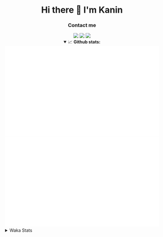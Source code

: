 <div align="center">
 <h1>Hi there 👋 I'm Kanin</h1>
 <h3>Contact me</h3>
 <a href="mailto:im@kanin.dev"><img src="https://img.shields.io/badge/gmail-%23D14836.svg?&style=for-the-badge&logo=gmail&logoColor=white"/></a>
 <a href="https://twitter.com/KaninDev"><img src="https://img.shields.io/badge/twitter-%231DA1F2.svg?&style=for-the-badge&logo=twitter&logoColor=white"/></a>
 <a href="https://www.linkedin.com/in/KaninDev"><img src="https://img.shields.io/badge/linkedin-%230077B5.svg?&style=for-the-badge&logo=linkedin&logoColor=white"/></a>
<details open>
  <summary>📈 <b>Github stats:</b></summary>
  <img src="https://github.com/Kanin/Kanin/blob/master/scripts/GitHubStats/generated/overview.svg"/>
  <img src="https://github.com/Kanin/Kanin/blob/master/scripts/GitHubStats/generated/languages.svg"/>
</details>
</div>

<details>
 <summary>Waka Stats</summary>

<!--START_SECTION:waka-->
![Profile Views](http://img.shields.io/badge/Profile%20Views-5-blue)

![Lines of code](https://img.shields.io/badge/From%20Hello%20World%20I%27ve%20Written-30799%20lines%20of%20code-blue)

**🐱 My Github Data** 

> 🏆 70 Contributions in the Year 2021
 > 
> 📦 34.4 kB Used in Github's Storage 
 > 
> 🚫 Not Opted to Hire
 > 
> 📜 8 Public Repositories 
 > 
> 🔑 5 Private Repositories  
 > 
**I'm an Early 🐤** 

```text
🌞 Morning    93 commits     █████░░░░░░░░░░░░░░░░░░░░   20.67% 
🌆 Daytime    141 commits    ███████░░░░░░░░░░░░░░░░░░   31.33% 
🌃 Evening    107 commits    ██████░░░░░░░░░░░░░░░░░░░   23.78% 
🌙 Night      109 commits    ██████░░░░░░░░░░░░░░░░░░░   24.22%

```
📅 **I'm Most Productive on Monday** 

```text
Monday       90 commits     █████░░░░░░░░░░░░░░░░░░░░   20.0% 
Tuesday      49 commits     ██░░░░░░░░░░░░░░░░░░░░░░░   10.89% 
Wednesday    87 commits     ████░░░░░░░░░░░░░░░░░░░░░   19.33% 
Thursday     55 commits     ███░░░░░░░░░░░░░░░░░░░░░░   12.22% 
Friday       47 commits     ██░░░░░░░░░░░░░░░░░░░░░░░   10.44% 
Saturday     50 commits     ██░░░░░░░░░░░░░░░░░░░░░░░   11.11% 
Sunday       72 commits     ████░░░░░░░░░░░░░░░░░░░░░   16.0%

```


📊 **This Week I Spent My Time On** 

```text
⌚︎ Time Zone: America/New_York

💬 Programming Languages: 
Python                   15 hrs 18 mins      ██████████████████████░░░   88.75% 
SCSS                     1 hr 44 mins        ██░░░░░░░░░░░░░░░░░░░░░░░   10.09% 
SQL                      7 mins              ░░░░░░░░░░░░░░░░░░░░░░░░░   0.69% 
YAML                     2 mins              ░░░░░░░░░░░░░░░░░░░░░░░░░   0.28% 
Other                    1 min               ░░░░░░░░░░░░░░░░░░░░░░░░░   0.18%

🔥 Editors: 
PyCharm                  15 hrs 29 mins      ██████████████████████░░░   89.91% 
IntelliJ                 1 hr 44 mins        ██░░░░░░░░░░░░░░░░░░░░░░░   10.09%

🐱‍💻 Projects: 
CGLS                     15 hrs 25 mins      ██████████████████████░░░   89.5% 
Kanin                    1 hr 44 mins        ██░░░░░░░░░░░░░░░░░░░░░░░   10.09% 
Naila.py                 4 mins              ░░░░░░░░░░░░░░░░░░░░░░░░░   0.41%

💻 Operating System: 
Linux                    17 hrs 14 mins      █████████████████████████   100.0%

```

**I Mostly Code in Python** 

```text
Python                   20 repos            ███████████████████░░░░░░   76.92% 
JavaScript               3 repos             ███░░░░░░░░░░░░░░░░░░░░░░   11.54% 
Kotlin                   1 repo              █░░░░░░░░░░░░░░░░░░░░░░░░   3.85% 
HTML                     1 repo              █░░░░░░░░░░░░░░░░░░░░░░░░   3.85% 
Java                     1 repo              █░░░░░░░░░░░░░░░░░░░░░░░░   3.85%

```


**Timeline**

![Chart not found](https://raw.githubusercontent.com/Kanin/Kanin/master/charts/bar_graph.png) 


<!--END_SECTION:waka-->
</details>
